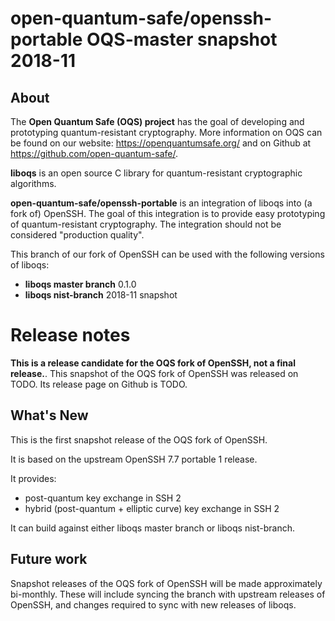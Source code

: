 open-quantum-safe/openssh-portable OQS-master snapshot 2018-11
==============================================================

About
-----

The **Open Quantum Safe (OQS) project** has the goal of developing and prototyping quantum-resistant cryptography.  More information on OQS can be found on our website: https://openquantumsafe.org/ and on Github at https://github.com/open-quantum-safe/.  

**liboqs** is an open source C library for quantum-resistant cryptographic algorithms.  

**open-quantum-safe/openssh-portable** is an integration of liboqs into (a fork of) OpenSSH.  The goal of this integration is to provide easy prototyping of quantum-resistant cryptography.  The integration should not be considered "production quality".

This branch of our fork of OpenSSH can be used with the following versions of liboqs:

- **liboqs master branch** 0.1.0
- **liboqs nist-branch** 2018-11 snapshot

Release notes
=============

**This is a release candidate for the OQS fork of OpenSSH, not a final release.**. 
This snapshot of the OQS fork of OpenSSH was released on TODO.  Its release page on Github is TODO.

What's New
----------

This is the first snapshot release of the OQS fork of OpenSSH.

It is based on the upstream OpenSSH 7.7 portable 1 release.

It provides:

- post-quantum key exchange in SSH 2
- hybrid (post-quantum + elliptic curve) key exchange in SSH 2

It can build against either liboqs master branch or liboqs nist-branch.  

Future work
-----------

Snapshot releases of the OQS fork of OpenSSH will be made approximately bi-monthly.  These will include syncing the branch with upstream releases of OpenSSH, and changes required to sync with new releases of liboqs.
